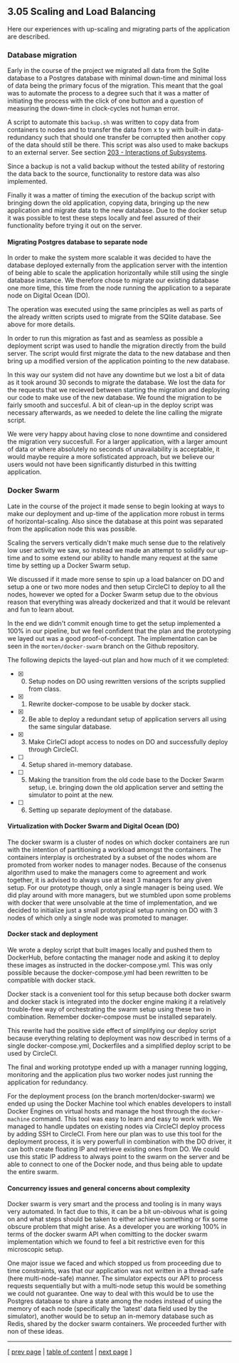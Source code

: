 ## 3.05 Scaling and Load Balancing
Here our experiences with up-scaling and migrating parts of the application are described.

### Database migration
Early in the course of the project we migrated all data from the Sqlite database to a Postgres database with minimal down-time and minimal loss of data being the primary focus of the migration. This meant that the goal was to automate the process to a degree such that it was a matter of initiating the process with the click of one button and a question of measuring the down-time in clock-cycles not human error.

A script to automate this `backup.sh` was written to copy data from containers to nodes and to transfer the data from x to y with built-in data-redundancy such that should one transfer be corrupted then another copy of the data should still be there.
This script was also used to make backups to an external server. See section [203 - Interactions of Subsystems](../chapters/203_interactions_of_subsystems.md).

Since a backup is not a valid backup without the tested ability of restoring the data back to the source, functionality to restore data was also implemented.

Finally it was a matter of timing the execution of the backup script with bringing down the old application, copying data, bringing up the new application and migrate data to the new database. Due to the docker setup it was possible to test these steps locally and feel assured of their functionality before trying it out on the server.

#### Migrating Postgres database to separate node
In order to make the system more scalable it was decided to have the database deployed externally from the application server with the intention of being able to scale the application horizontally while still using the single database instance.
We therefore chose to migrate our existing database one more time, this time from the node running the application to a separate node on Digital Ocean (DO). 

The operation was executed using the same principles as well as parts of the already written scripts used to migrate from the SQlite database. See above for more details.

In order to run this migration as fast and as seamless as possible a deployment script was used to handle the migration directly from the build server. The script would first migrate the data to the new database and then bring up a modified version of the application pointing to the new database.

In this way our system did not have any downtime but we lost a bit of data as it took around 30 seconds to migrate the database. We lost the data for the requests that we recieved between starting the migration and deploying our code to make use of the new database. We found the migration to be fairly smooth and succesful. A bit of clean-up in the deploy script was necessary afterwards, as we needed to delete the line calling the migrate script.

We were very happy about having close to none downtime and considered the migration very succesfull. For a larger application, with a larger amount of data or where absolutely no seconds of unavailability is acceptable, it would maybe require a more sofisticated approach, but we believe our users would not have been significantly disturbed in this twitting application. 

### Docker Swarm
Late in the course of the project it made sense to begin looking at ways to make our deployment and up-time of the application more robust in terms of horizontal-scaling. Also since the database at this point was separated from the application node this was possible.

Scaling the servers vertically didn't make much sense due to the relatively low user activity we saw, so instead we made an attempt to solidify our up-time and to some extend our ability to handle many request at the same time by setting up a Docker Swarm setup. 

We discussed if it made more sense to spin up a load balancer on DO and setup a one or two more nodes and then setup CircleCI to deploy to all the nodes, however we opted for a Docker Swarm setup due to the obvious reason that everything was already dockerized and that it would be relevant and fun to learn about.

In the end we didn't commit enough time to get the setup implemented a 100% in our pipeline, but we feel confident that the plan and the prototyping we layed out was a good proof-of-concept.
The implementation can be seen in the `morten/docker-swarm` branch on the Github repository.

The following depicts the layed-out plan and how much of it we completed:
- [x] 0. Setup nodes on DO using rewritten versions of the scripts supplied from class.
- [x] 1. Rewrite docker-compose to be usable by docker stack.
- [x] 2. Be able to deploy a redundant setup of application servers all using the same singular database.
- [x] 3. Make CirleCI adopt access to nodes on DO and successfully deploy through CircleCI.
- [ ] 4. Setup shared in-memory database.
- [ ] 5. Making the transition from the old code base to the Docker Swarm setup, i.e. bringing down the old application server and setting the simulator to point at the new.
- [ ] 6. Setting up separate deployment of the database.

#### Virtualization with Docker Swarm and Digital Ocean (DO)
The docker swarm is a cluster of nodes on which docker containers are run with the intention of partitioning a workload amongst the containers. The containers interplay is orchestrated by a subset of the nodes whom are promoted from worker nodes to manager nodes. 
Because of the consenus algorithm used to make the managers come to agreement and work together, it is advised to always use at least 3 managers for any given setup. For our prototype though, only a single manager is being used. We did play around with more managers, but we stumbled upon some problems with docker that were unsolvable at the time of implementation, and we decided to initialize just a small prototypical setup running on DO with 3 nodes of which only a single node was promoted to manager. 

#### Docker stack and deployment
We wrote a deploy script that built images locally and pushed them to DockerHub, before contacting the manager node and asking it to deploy these images as instructed in the docker-compose.yml. This was only possible because the docker-compose.yml had been rewritten to be compatible with docker stack. 

Docker stack is a convenient tool for this setup because both docker swarm and docker stack is integrated into the docker engine making it a relatively trouble-free way of orchestrating the swarm setup using these two in combination. Remember docker-compose must be installed separately.

This rewrite had the positive side effect of simplifying our deploy script because everything relating to deployment was now described in terms of a single docker-compose.yml, Dockerfiles and a simplified deploy script to be used by CircleCI.

The final and working prototype ended up with a manager running logging, monitoring and the application plus two worker nodes just running the application for redundancy.

For the deployment  process (on the branch morten/docker-swarm) we ended up using the Docker Machine tool which enables developers to install Docker Engines on virtual hosts and manage the host through the `docker-machine` command. This tool was easy to learn and easy to work with. We managed to handle updates on existing nodes via CircleCI deploy process by adding SSH to CircleCI.
From here our plan was to use this tool for the deployment process, it is very powerfull in combination with the DO driver, it can both create floating IP and retrieve existing ones from DO. We could use this static IP address to always point to the swarm on the server and be able to connect to one of the Docker node, and thus being able to update the entire swarm.

#### Concurrency issues and general concerns about complexity
Docker swarm is very smart and the process and tooling is in many ways very automated. In fact due to this, it can be a bit un-obivous what is going on and what steps should be taken to either achieve something or fix some obscure problem that might arise. As a developer you are working 100% in terms of the docker swarm API when comitting to the docker swarm implementation which we found to feel a bit restrictive even for this microscopic setup.

One major issue we faced and which stopped us from proceeding due to time constraints, was that our application was not written in a thread-safe (here multi-node-safe) manner. The simulator expects our API to process requests sequentially but with a multi-node setup this would be something we could not guarantee. One way to deal with this would be to use the Postgres database to share a state among the nodes instead of using the memory of each node (specifically the 'latest' data field used by the simulator), another would be to setup an in-memory database such as Redis, shared by the docker swarm containers. We proceeded further with non of these ideas.

---
[ [prev page](../chapters/304_sec_assessment.md) | [table of content](../table_of_content.md) | [next page](../chapters/400_current_system_state.md) ]

